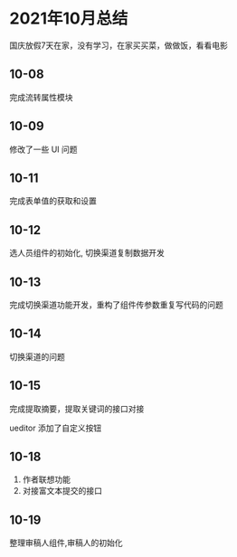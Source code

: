 # 2021年10月总结

国庆放假7天在家，没有学习，在家买买菜，做做饭，看看电影

## 10-08

完成流转属性模块

## 10-09

修改了一些 UI 问题

## 10-11

完成表单值的获取和设置

## 10-12

选人员组件的初始化, 切换渠道复制数据开发

## 10-13

完成切换渠道功能开发，重构了组件传参数重复写代码的问题

## 10-14

切换渠道的问题

## 10-15

完成提取摘要，提取关键词的接口对接

ueditor 添加了自定义按钮

## 10-18

1. 作者联想功能
2. 对接富文本提交的接口

## 10-19

整理审稿人组件,审稿人的初始化